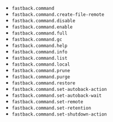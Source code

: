 * `fastback.command`
* `fastback.command.create-file-remote`
* `fastback.command.disable`
* `fastback.command.enable`
* `fastback.command.full`
* `fastback.command.gc`
* `fastback.command.help`
* `fastback.command.info`
* `fastback.command.list`
* `fastback.command.local`
* `fastback.command.prune`
* `fastback.command.purge`
* `fastback.command.restore`
* `fastback.command.set-autoback-action`
* `fastback.command.set-autoback-wait`
* `fastback.command.set-remote`
* `fastback.command.set-retention`
* `fastback.command.set-shutdown-action`
